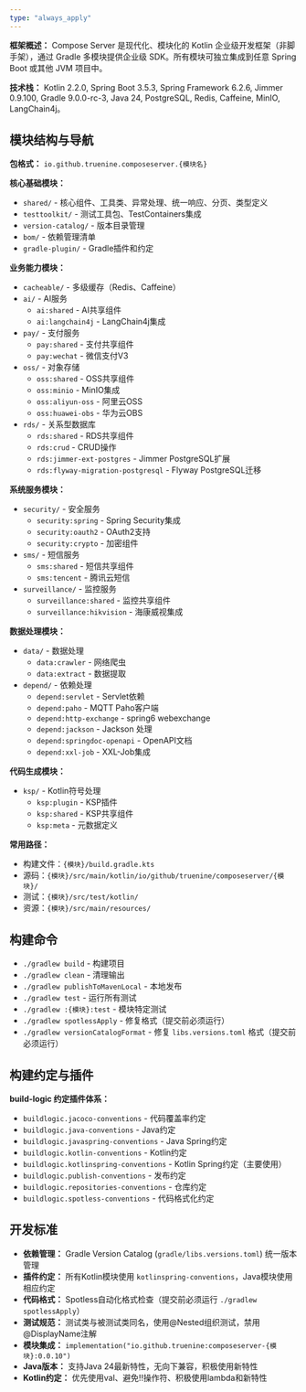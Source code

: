 ```yaml
---
type: "always_apply"
---
```


**框架概述：** Compose Server 是现代化、模块化的 Kotlin 企业级开发框架（非脚手架），通过 Gradle 多模块提供企业级 SDK。所有模块可独立集成到任意 Spring Boot 或其他 JVM 项目中。

**技术栈：** Kotlin 2.2.0, Spring Boot 3.5.3, Spring Framework 6.2.6, Jimmer 0.9.100, Gradle 9.0.0-rc-3, Java 24, PostgreSQL, Redis, Caffeine, MinIO, LangChain4j。

## 模块结构与导航
**包格式：** `io.github.truenine.composeserver.{模块名}`

**核心基础模块：**
- `shared/` - 核心组件、工具类、异常处理、统一响应、分页、类型定义
- `testtoolkit/` - 测试工具包、TestContainers集成
- `version-catalog/` - 版本目录管理
- `bom/` - 依赖管理清单
- `gradle-plugin/` - Gradle插件和约定

**业务能力模块：**
- `cacheable/` - 多级缓存（Redis、Caffeine）
- `ai/` - AI服务
  - `ai:shared` - AI共享组件
  - `ai:langchain4j` - LangChain4j集成
- `pay/` - 支付服务
  - `pay:shared` - 支付共享组件
  - `pay:wechat` - 微信支付V3
- `oss/` - 对象存储
  - `oss:shared` - OSS共享组件
  - `oss:minio` - MinIO集成
  - `oss:aliyun-oss` - 阿里云OSS
  - `oss:huawei-obs` - 华为云OBS
- `rds/` - 关系型数据库
  - `rds:shared` - RDS共享组件
  - `rds:crud` - CRUD操作
  - `rds:jimmer-ext-postgres` - Jimmer PostgreSQL扩展
  - `rds:flyway-migration-postgresql` - Flyway PostgreSQL迁移

**系统服务模块：**
- `security/` - 安全服务
  - `security:spring` - Spring Security集成
  - `security:oauth2` - OAuth2支持
  - `security:crypto` - 加密组件
- `sms/` - 短信服务
  - `sms:shared` - 短信共享组件
  - `sms:tencent` - 腾讯云短信
- `surveillance/` - 监控服务
  - `surveillance:shared` - 监控共享组件
  - `surveillance:hikvision` - 海康威视集成

**数据处理模块：**
- `data/` - 数据处理
  - `data:crawler` - 网络爬虫
  - `data:extract` - 数据提取
- `depend/` - 依赖处理
  - `depend:servlet` - Servlet依赖
  - `depend:paho` - MQTT Paho客户端
  - `depend:http-exchange` - spring6 webexchange
  - `depend:jackson` - Jackson 处理
  - `depend:springdoc-openapi` - OpenAPI文档
  - `depend:xxl-job` - XXL-Job集成

**代码生成模块：**
- `ksp/` - Kotlin符号处理
  - `ksp:plugin` - KSP插件
  - `ksp:shared` - KSP共享组件
  - `ksp:meta` - 元数据定义

**常用路径：**
- 构建文件：`{模块}/build.gradle.kts`
- 源码：`{模块}/src/main/kotlin/io/github/truenine/composeserver/{模块}/`
- 测试：`{模块}/src/test/kotlin/`
- 资源：`{模块}/src/main/resources/`

## 构建命令
- `./gradlew build` - 构建项目
- `./gradlew clean` - 清理输出
- `./gradlew publishToMavenLocal` - 本地发布
- `./gradlew test` - 运行所有测试
- `./gradlew :{模块}:test` - 模块特定测试
- `./gradlew spotlessApply` - 修复格式（提交前必须运行）
- `./gradlew versionCatalogFormat` - 修复 `libs.versions.toml` 格式（提交前必须运行）

## 构建约定与插件
**build-logic 约定插件体系：**
- `buildlogic.jacoco-conventions` - 代码覆盖率约定
- `buildlogic.java-conventions` - Java约定
- `buildlogic.javaspring-conventions` - Java Spring约定
- `buildlogic.kotlin-conventions` - Kotlin约定
- `buildlogic.kotlinspring-conventions` - Kotlin Spring约定（主要使用）
- `buildlogic.publish-conventions` - 发布约定
- `buildlogic.repositories-conventions` - 仓库约定
- `buildlogic.spotless-conventions` - 代码格式化约定

## 开发标准
- **依赖管理：** Gradle Version Catalog (`gradle/libs.versions.toml`) 统一版本管理
- **插件约定：** 所有Kotlin模块使用 `kotlinspring-conventions`，Java模块使用相应约定
- **代码格式：** Spotless自动化格式检查（提交前必须运行 `./gradlew spotlessApply`）
- **测试规范：** 测试类与被测试类同名，使用@Nested组织测试，禁用@DisplayName注解
- **模块集成：** `implementation("io.github.truenine:composeserver-{模块}:0.0.10")`
- **Java版本：** 支持Java 24最新特性，无向下兼容，积极使用新特性
- **Kotlin约定：** 优先使用val、避免!!操作符、积极使用lambda和新特性
